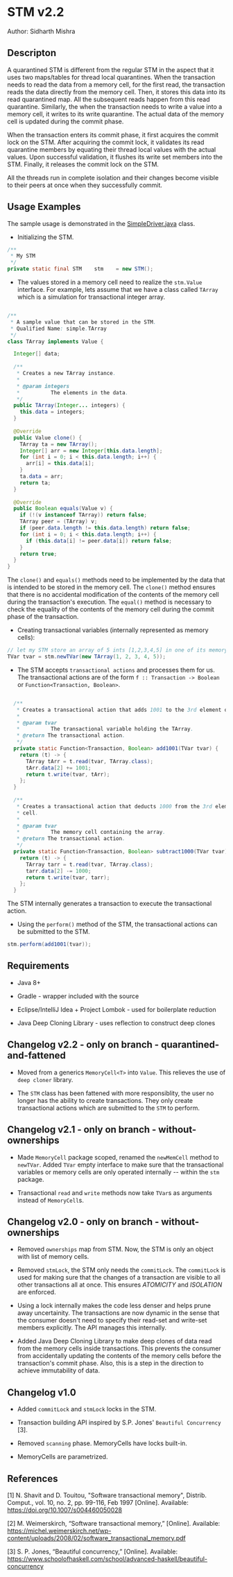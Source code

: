 # STM v2.2

Author: Sidharth Mishra


## Descripton

A quarantined STM is different from the regular STM in the aspect that it uses two maps/tables for thread local quarantines.
When the transaction needs to read the data from a memory cell, for the first read, the transaction reads the data directly from the memory cell.
Then, it stores this data into its read quarantined map. All the subsequent reads happen from this read quarantine.
Similarly, the when the transaction needs to write a value into a memory cell, it writes to its write quarantine. The actual data of the memory cell is updated during the commit phase.

When the transaction enters its commit phase, it first acquires the commit lock on the STM. After acquiring the commit lock, it validates its read quarantine members by equating their thread local values with the actual values. Upon successful validation, it flushes its write set members into the STM.
Finally, it releases the commit lock on the STM.

All the threads run in complete isolation and their changes become visible to their peers at once when they successfully commit.


## Usage Examples

The sample usage is demonstrated in the [SimpleDriver.java](./src/test/java/simple/SimpleDriver.java) class.

* Initializing the STM.

```java
/**
 * My STM
 */
private static final STM    stm    = new STM();
```

* The values stored in a memory cell need to realize the `stm.Value` interface.
For example, lets assume that we have a class called `TArray` which is a simulation for transactional integer array.

```java

/**
 * A sample value that can be stored in the STM.
 * Qualified Name: simple.TArray
 */
class TArray implements Value {

  Integer[] data;
  
  /**
   * Creates a new TArray instance.
   * 
   * @param integers
   *          The elements in the data.
   */
  public TArray(Integer... integers) {
    this.data = integers;
  }
  
  @Override
  public Value clone() {
    TArray ta = new TArray();
    Integer[] arr = new Integer[this.data.length];
    for (int i = 0; i < this.data.length; i++) {
      arr[i] = this.data[i];
    }
    ta.data = arr;
    return ta;
  }
  
  @Override
  public Boolean equals(Value v) {
    if (!(v instanceof TArray)) return false;
    TArray peer = (TArray) v;
    if (peer.data.length != this.data.length) return false;
    for (int i = 0; i < this.data.length; i++) {
      if (this.data[i] != peer.data[i]) return false;
    }
    return true;
  }
}

```
The `clone()` and `equals()` methods need to be implemented by the data that is intended to be stored in the memory cell.
The `clone()` method ensures that there is no accidental modification of the contents of the memory cell during the transaction's execution.
The `equal()` method is necessary to check the equality of the contents of the memory cell during the commit phase of the transaction.


* Creating transactional variables (internally represented as memory cells):

```java
// let my STM store an array of 5 ints [1,2,3,4,5] in one of its memory cells
TVar tvar = stm.newTVar(new TArray(1, 2, 3, 4, 5));
```

* The STM accepts `transactional actions` and processes them for us. The transactional actions are of the form `f :: Transaction -> Boolean` or
`Function<Transaction, Boolean>`.

```java

  /**
   * Creates a transactional action that adds 1001 to the 3rd element of the TArray stored in a memory cell.
   * 
   * @param tvar
   *          The transactional variable holding the TArray.
   * @return The transactional action.
   */
  private static Function<Transaction, Boolean> add1001(TVar tvar) {
    return (t) -> {
      TArray tArr = t.read(tvar, TArray.class);
      tArr.data[2] += 1001;
      return t.write(tvar, tArr);
    };
  }
  
  /**
   * Creates a transactional action that deducts 1000 from the 3rd element of the array stored in a memory
   * cell.
   * 
   * @param tvar
   *          The memory cell containing the array.
   * @return The transactional action.
   */
  private static Function<Transaction, Boolean> subtract1000(TVar tvar) {
    return (t) -> {
      TArray tarr = t.read(tvar, TArray.class);
      tarr.data[2] -= 1000;
      return t.write(tvar, tarr);
    };
  }
```
The STM internally generates a transaction to execute the transactional action.

* Using the `perform()` method of the STM, the transactional actions can be submitted to the STM. 

```java
stm.perform(add1001(tvar));
```


## Requirements

* Java 8+

* Gradle - wrapper included with the source

* Eclipse/IntelliJ Idea + Project Lombok - used for boilerplate reduction

* Java Deep Cloning Library - uses reflection to construct deep clones



## Changelog v2.2 - only on branch - quarantined-and-fattened

* Moved from a generics `MemoryCell<T>` into `Value`. This relieves the use of `deep cloner` library.

* The `STM` class has been fattened with more responsiblity, the user no longer has the ability to create transactions.
They only create transactional actions which are submitted to the `STM` to perform. 


## Changelog v2.1 - only on branch - without-ownerships

* Made `MemoryCell` package scoped, renamed the `newMemCell` method to `newTVar`. Added `TVar` empty interface to make sure that the transactional variables or memory cells are only operated internally -- within the `stm` package.

* Transactional `read` and `write` methods now take `TVar`s as arguments instead of `MemoryCell`s. 


## Changelog v2.0 - only on branch - without-ownerships

* Removed `ownerships` map from STM. Now, the STM is only an object with list of memory cells.

* Removed `stmLock`, the STM only needs the `commitLock`. The `commitLock` is used for making sure that the changes of a transaction are visible to all other transactions all at once.
  This ensures *ATOMICITY* and *ISOLATION* are enforced.
  
* Using a lock internally makes the code less denser and helps prune away uncertainity. The transactions are now dynamic in the sense that the consumer doesn't need to specify their read-set and write-set members explicitly.
  The API manages this internally.
  
* Added Java Deep Cloning Library to make deep clones of data read from the memory cells inside transactions. This prevents the consumer from accidentally updating the contents of the memory cells before the transaction's commit phase.
  Also, this is a step in the direction to achieve immutability of data.


## Changelog v1.0
 
* Added `commitLock` and `stmLock` locks in the STM.

* Transaction building API inspired by S.P. Jones' `Beautiful Concurrency` [3].

* Removed `scanning` phase. MemoryCells have locks built-in.

* MemoryCells are parametrized.


## References

[1] N. Shavit and D. Touitou, "Software transactional memory", Distrib. Comput., vol. 10, no. 2, pp. 99-116, Feb 1997 [Online]. Available: https://doi.org/10.1007/s004460050028

[2] M. Weimerskirch, “Software transactional memory,” [Online]. Available: https://michel.weimerskirch.net/wp-content/uploads/2008/02/software_transactional_memory.pdf

[3] S. P. Jones, “Beautiful concurrency,” [Online]. Available: https://www.schoolofhaskell.com/school/advanced-haskell/beautiful-concurrency